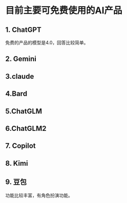 # 目前主要可免费使用的AI产品
## 1. ChatGPT
免费的产品的模型是4.0，回答比较简单。

## 2. Gemini
## 3.claude
## 4.Bard
## 5.ChatGLM
## 6.ChatGLM2
## 7. Copilot
## 8. Kimi
## 9. 豆包
功能比较丰富，有角色扮演功能。
